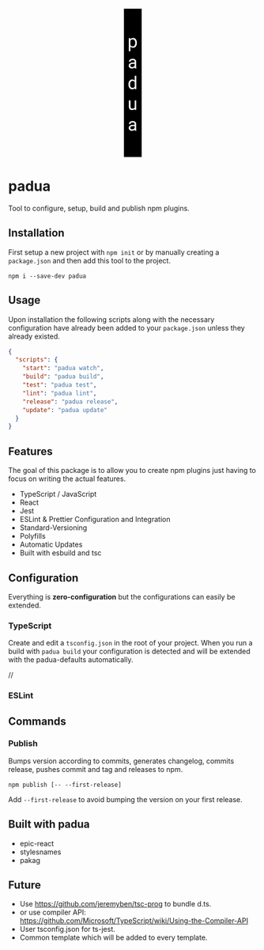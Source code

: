<p align="center">
  <img src="https://github.com/tobua/padua/raw/master/logo.png" alt="padua" height="300">
</p>

# padua

Tool to configure, setup, build and publish npm plugins.

## Installation

First setup a new project with `npm init` or by manually creating a `package.json` and then add this tool to the project.

```
npm i --save-dev padua
```

## Usage

Upon installation the following scripts along with the necessary configuration have already been added to your `package.json` unless they already existed.

```json
{
  "scripts": {
    "start": "padua watch",
    "build": "padua build",
    "test": "padua test",
    "lint": "padua lint",
    "release": "padua release",
    "update": "padua update"
  }
}
```

## Features

The goal of this package is to allow you to create npm plugins just having to focus on writing the actual features.

- TypeScript / JavaScript
- React
- Jest
- ESLint & Prettier Configuration and Integration
- Standard-Versioning
- Polyfills
- Automatic Updates
- Built with esbuild and tsc

## Configuration

Everything is **zero-configuration** but the configurations can easily be extended.

### TypeScript

Create and edit a `tsconfig.json` in the root of your project. When you run a build with `padua build` your configuration is detected and will be extended with the padua-defaults automatically.

//

### ESLint

## Commands

### Publish

Bumps version according to commits, generates changelog, commits release, pushes commit and tag and releases to npm.

```
npm publish [-- --first-release]
```

Add `--first-release` to avoid bumping the version on your first release.

## Built with padua

- epic-react
- stylesnames
- pakag

## Future

- Use https://github.com/jeremyben/tsc-prog to bundle d.ts.
- or use compiler API: https://github.com/Microsoft/TypeScript/wiki/Using-the-Compiler-API
- User tsconfig.json for ts-jest.
- Common template which will be added to every template.
